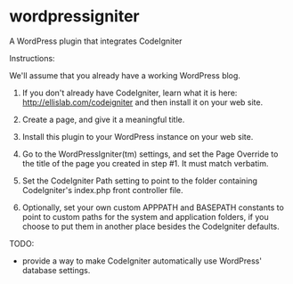 wordpressigniter
================

A WordPress plugin that integrates CodeIgniter

Instructions:

We'll assume that you already have a working WordPress blog.

1. If you don't already have CodeIgniter, learn what it is here: http://ellislab.com/codeigniter
and then install it on your web site.

2. Create a page, and give it a meaningful title.

3. Install this plugin to your WordPress instance on your web site.

4. Go to the WordPressIgniter(tm) settings, and set the Page Override to the title of the page you created in step #1.  It must match verbatim.

5. Set the CodeIgniter Path setting to point to the folder containing CodeIgniter's index.php front controller file.

6. Optionally, set your own custom APPPATH and BASEPATH constants to point to custom paths for the system and application folders, if you choose to put them in another place besides the CodeIgniter defaults.

TODO:

- provide a way to make CodeIgniter automatically use WordPress' database settings.
